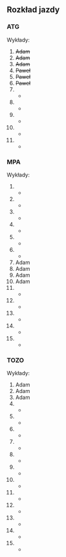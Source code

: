 ## Rozkład jazdy

### ATG
Wykłady:
1. ~~Adam~~
2. ~~Adam~~
3. ~~Adam~~
4. ~~Paweł~~
5. ~~Paweł~~
6. ~~Paweł~~
7. -
8. -
9. -
10. -
11. -

### MPA
Wykłady:
1. -
2. -
3. -
4. -
5. -
6. -
7. Adam
8. Adam
9. Adam
10. Adam
11. -
12. -
13. -
14. -
15. -

### TOZO
Wykłady:
1. Adam
2. Adam
3. Adam
4. -
5. -
6. -
7. -
8. -
9. -
10. -
11. -
12. -
13. -
14. -
15. -
